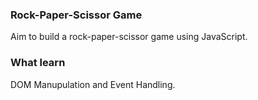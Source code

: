 ### Rock-Paper-Scissor Game
Aim to build a rock-paper-scissor game using JavaScript.

### What learn
DOM Manupulation and Event Handling.
